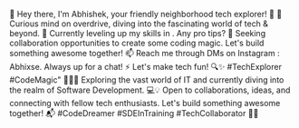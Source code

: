 👋 Hey there, I'm Abhishek, your friendly neighborhood tech explorer! 🚀
👀 Curious mind on overdrive, diving into the fascinating world of tech & beyond.
🌱 Currently leveling up my skills in . Any pro tips?
💞️ Seeking collaboration opportunities to create some coding magic. Let's build something awesome together!
📫 Reach me through DMs on Instagram : Abhixse. Always up for a chat!
⚡ Let's make tech fun! 🔍✨ #TechExplorer #CodeMagic"
👩‍💻✨ Exploring the vast world of IT and currently diving into the realm of Software Development. 
💻💡 Open to collaborations, ideas, and connecting with fellow tech enthusiasts. Let's build something awesome together! 
📬 #CodeDreamer #SDEInTraining #TechCollaborator 🤖✨
